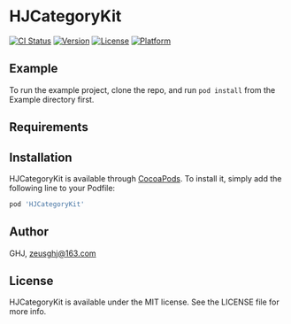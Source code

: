 # HJCategoryKit

[![CI Status](https://img.shields.io/travis/GHJ/HJCategoryKit.svg?style=flat)](https://travis-ci.org/GHJ/HJCategoryKit)
[![Version](https://img.shields.io/cocoapods/v/HJCategoryKit.svg?style=flat)](https://cocoapods.org/pods/HJCategoryKit)
[![License](https://img.shields.io/cocoapods/l/HJCategoryKit.svg?style=flat)](https://cocoapods.org/pods/HJCategoryKit)
[![Platform](https://img.shields.io/cocoapods/p/HJCategoryKit.svg?style=flat)](https://cocoapods.org/pods/HJCategoryKit)

## Example

To run the example project, clone the repo, and run `pod install` from the Example directory first.

## Requirements

## Installation

HJCategoryKit is available through [CocoaPods](https://cocoapods.org). To install
it, simply add the following line to your Podfile:

```ruby
pod 'HJCategoryKit'
```

## Author

GHJ, zeusghj@163.com

## License

HJCategoryKit is available under the MIT license. See the LICENSE file for more info.
